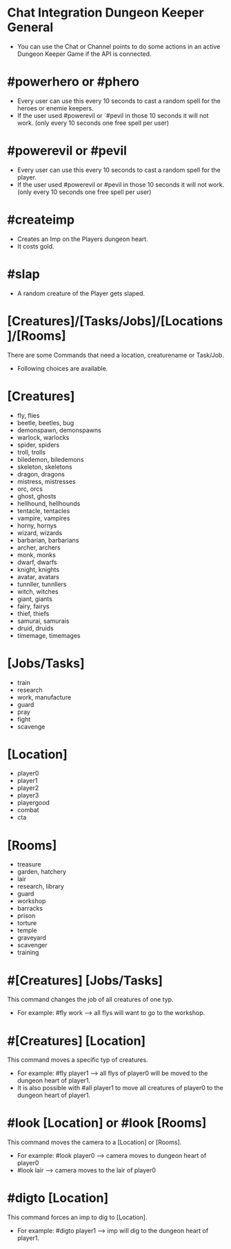 # Chat Integration Dungeon Keeper General

- You can use the Chat or Channel points to do some actions in an active Dungeon Keeper Game if the API is connected.


# #powerhero or #phero

- Every user can use this every 10 seconds to cast a random spell for the heroes or enemie keepers.
- If the user used #powerevil or ´#pevil in those 10 seconds it will not work. (only every 10 seconds one free spell per user)

# #powerevil or #pevil

- Every user can use this every 10 seconds to cast a random spell for the player.
- If the user used #powerevil or #pevil in those 10 seconds it will not work. (only every 10 seconds one free spell per user)

# #createimp

- Creates an Imp on the Players dungeon heart.
- It costs gold.

# #slap

- A random creature of the Player gets slaped.

# [Creatures]/[Tasks/Jobs]/[Locations]/[Rooms]

There are some Commands that need a location, creaturename or Task/Job.
- Following choices are available.

# [Creatures]

- fly, flies
- beetle, beetles, bug
- demonspawn, demonspawns
- warlock, warlocks
- spider, spiders
- troll, trolls
- biledemon, biledemons
- skeleton, skeletons
- dragon, dragons
- mistress, mistresses
- orc, orcs
- ghost, ghosts
- hellhound, hellhounds
- tentacle, tentacles
- vampire, vampires
- horny, hornys
- wizard, wizards
- barbarian, barbarians
- archer, archers
- monk, monks
- dwarf, dwarfs
- knight, knights
- avatar, avatars
- tunnller, tunnllers
- witch, witches
- giant, giants
- fairy, fairys
- thief, thiefs
- samurai, samurais
- druid, druids
- timemage, timemages

# [Jobs/Tasks]

- train
- research
- work, manufacture
- guard
- pray
- fight
- scavenge

# [Location]

- player0
- player1
- player2
- player3
- playergood
- combat
- cta

# [Rooms]

- treasure
- garden, hatchery
- lair
- research, library
- guard
- workshop
- barracks
- prison
- torture
- temple
- graveyard
- scavenger
- training

# #[Creatures] [Jobs/Tasks]

This command changes the job of all creatures of one typ.
- For example: #fly work --> all flys will want to go to the workshop.

# #[Creatures] [Location]

This command moves a specific typ of creatures.
- For example: #fly player1 --> all flys of player0 will be moved to the dungeon heart of player1.
- It is also possible with #all player1 to move all creatures of player0 to the dungeon heart of player1.

# #look [Location] or #look [Rooms]

This command moves the camera to a [Location] or [Rooms]. 
- For example: #look player0 --> camera moves to dungeon heart of player0
- #look lair --> camera moves to the lair of player0

# #digto [Location]

This command forces an imp to dig to [Location]. 
- For example: #digto player1 --> imp will dig to the dungeon heart of player1.
